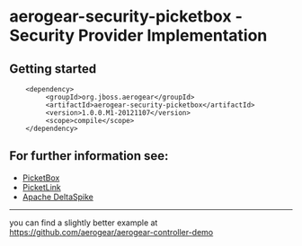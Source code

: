 # aerogear-security-picketbox - Security Provider Implementation

## Getting started

        <dependency>
             <groupId>org.jboss.aerogear</groupId>
             <artifactId>aerogear-security-picketbox</artifactId>
             <version>1.0.0.M1-20121107</version>
             <scope>compile</scope>
        </dependency>

## For further information see:

- [PicketBox](https://github.com/picketbox)
- [PicketLink](https://github.com/picketlink)
- [Apache DeltaSpike](https://github.com/apache/incubator-deltaspike)

---
you can find a slightly better example at <https://github.com/aerogear/aerogear-controller-demo> 